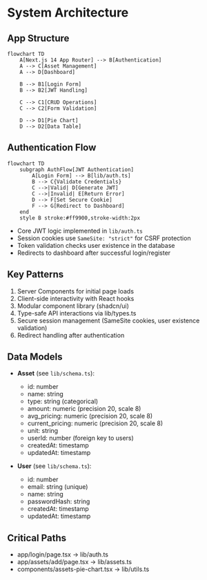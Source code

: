 # System Architecture

## App Structure
```mermaid
flowchart TD
    A[Next.js 14 App Router] --> B[Authentication]
    A --> C[Asset Management]
    A --> D[Dashboard]
    
    B --> B1[Login Form]
    B --> B2[JWT Handling]
    
    C --> C1[CRUD Operations]
    C --> C2[Form Validation]
    
    D --> D1[Pie Chart]
    D --> D2[Data Table]
```

## Authentication Flow
```mermaid
flowchart TD
    subgraph AuthFlow[JWT Authentication]
        A[Login Form] --> B[lib/auth.ts]
        B --> C{Validate Credentials}
        C -->|Valid| D[Generate JWT]
        C -->|Invalid| E[Return Error]
        D --> F[Set Secure Cookie]
        F --> G[Redirect to Dashboard]
    end
    style B stroke:#ff9900,stroke-width:2px
```
- Core JWT logic implemented in `lib/auth.ts`
- Session cookies use `SameSite: "strict"` for CSRF protection
- Token validation checks user existence in the database
- Redirects to dashboard after successful login/register

## Key Patterns
1. Server Components for initial page loads
2. Client-side interactivity with React hooks
3. Modular component library (shadcn/ui)
4. Type-safe API interactions via lib/types.ts
5. Secure session management (SameSite cookies, user existence validation)
6. Redirect handling after authentication

## Data Models

- **Asset** (see `lib/schema.ts`):
  - id: number
  - name: string
  - type: string (categorical)
  - amount: numeric (precision 20, scale 8)
  - avg_pricing: numeric (precision 20, scale 8)
  - current_pricing: numeric (precision 20, scale 8)
  - unit: string
  - userId: number (foreign key to users)
  - createdAt: timestamp
  - updatedAt: timestamp

- **User** (see `lib/schema.ts`):
  - id: number
  - email: string (unique)
  - name: string
  - passwordHash: string
  - createdAt: timestamp
  - updatedAt: timestamp

## Critical Paths
- app/login/page.tsx → lib/auth.ts
- app/assets/add/page.tsx → lib/assets.ts
- components/assets-pie-chart.tsx → lib/utils.ts
